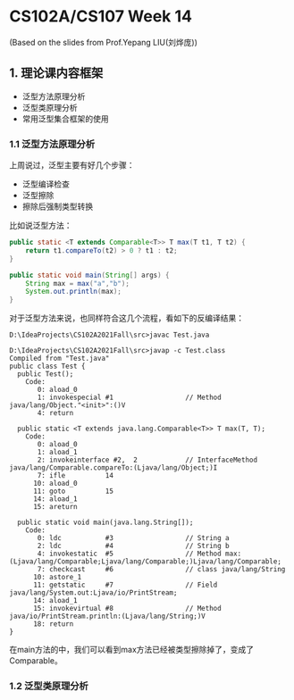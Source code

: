 # CS102A/CS107 Week 14
(Based on the slides from Prof.Yepang LIU(刘烨庞))        

## 1. 理论课内容框架
- 泛型方法原理分析
- 泛型类原理分析
- 常用泛型集合框架的使用

### 1.1 泛型方法原理分析

上周说过，泛型主要有好几个步骤：
- 泛型编译检查
- 泛型擦除
- 擦除后强制类型转换

比如说泛型方法：
```java
public static <T extends Comparable<T>> T max(T t1, T t2) {
    return t1.compareTo(t2) > 0 ? t1 : t2;
}

public static void main(String[] args) {
    String max = max("a","b");
    System.out.println(max);
}
```

对于泛型方法来说，也同样符合这几个流程，看如下的反编译结果：
```
D:\IdeaProjects\CS102A2021Fall\src>javac Test.java

D:\IdeaProjects\CS102A2021Fall\src>javap -c Test.class
Compiled from "Test.java"
public class Test {
  public Test();
    Code:
       0: aload_0
       1: invokespecial #1                  // Method java/lang/Object."<init>":()V
       4: return

  public static <T extends java.lang.Comparable<T>> T max(T, T);
    Code:
       0: aload_0
       1: aload_1
       2: invokeinterface #2,  2            // InterfaceMethod java/lang/Comparable.compareTo:(Ljava/lang/Object;)I
       7: ifle          14
      10: aload_0
      11: goto          15
      14: aload_1
      15: areturn

  public static void main(java.lang.String[]);
    Code:
       0: ldc           #3                  // String a
       2: ldc           #4                  // String b
       4: invokestatic  #5                  // Method max:(Ljava/lang/Comparable;Ljava/lang/Comparable;)Ljava/lang/Comparable;
       7: checkcast     #6                  // class java/lang/String
      10: astore_1
      11: getstatic     #7                  // Field java/lang/System.out:Ljava/io/PrintStream;
      14: aload_1
      15: invokevirtual #8                  // Method java/io/PrintStream.println:(Ljava/lang/String;)V
      18: return
}
```

在main方法的中，我们可以看到max方法已经被类型擦除掉了，变成了Comparable。

### 1.2 泛型类原理分析
